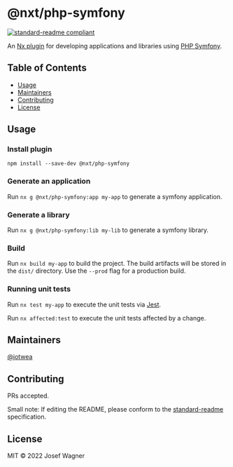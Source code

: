 # @nxt/php-symfony

[![standard-readme compliant](https://img.shields.io/badge/standard--readme-OK-green.svg?style=flat-square)](https://github.com/RichardLitt/standard-readme)

An [Nx plugin](https://nx.dev) for developing applications and libraries using [PHP Symfony](https://symfony.com/).

## Table of Contents

- [Usage](#usage)
- [Maintainers](#maintainers)
- [Contributing](#contributing)
- [License](#license)

## Usage

### Install plugin

`npm install --save-dev @nxt/php-symfony`

### Generate an application

Run `nx g @nxt/php-symfony:app my-app` to generate a symfony application.

### Generate a library

Run `nx g @nxt/php-symfony:lib my-lib` to generate a symfony library.

### Build

Run `nx build my-app` to build the project. The build artifacts will be stored in the `dist/` directory. Use the `--prod` flag for a production build.

### Running unit tests

Run `nx test my-app` to execute the unit tests via [Jest](https://jestjs.io).

Run `nx affected:test` to execute the unit tests affected by a change.

## Maintainers

[@jotwea](https://github.com/jotwea)

## Contributing

PRs accepted.

Small note: If editing the README, please conform to the [standard-readme](https://github.com/RichardLitt/standard-readme) specification.

## License

MIT © 2022 Josef Wagner
